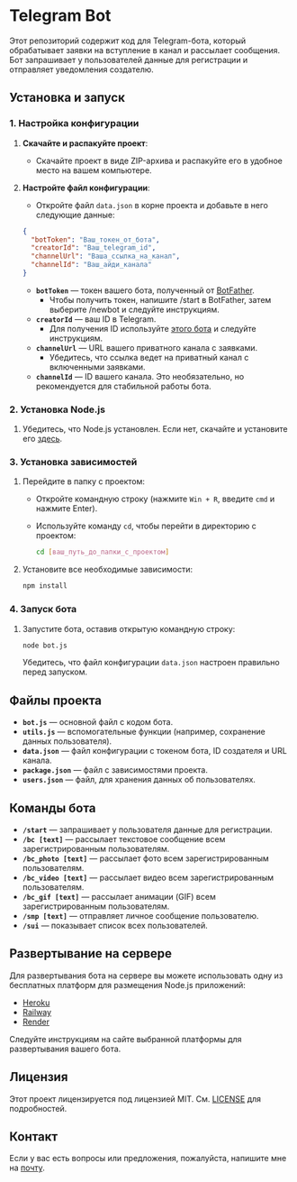 # Telegram Bot

Этот репозиторий содержит код для Telegram-бота, который обрабатывает заявки на вступление в канал и рассылает сообщения. Бот запрашивает у пользователей данные для регистрации и отправляет уведомления создателю.

## Установка и запуск

### 1. Настройка конфигурации

1. **Скачайте и распакуйте проект**:
   - Скачайте проект в виде ZIP-архива и распакуйте его в удобное место на вашем компьютере.

2. **Настройте файл конфигурации**:
   - Откройте файл `data.json` в корне проекта и добавьте в него следующие данные:

   ```json
   {
     "botToken": "Ваш_токен_от_бота",
     "creatorId": "Ваш_telegram_id",
     "channelUrl": "Ваша_ссылка_на_канал",
     "channelId": "Ваш_айди_канала"
   }
   ```

   - **`botToken`** — токен вашего бота, полученный от [BotFather](https://t.me/botfather).
     - Чтобы получить токен, напишите /start в BotFather, затем выберите /newbot и следуйте инструкциям.
   - **`creatorId`** — ваш ID в Telegram.
     - Для получения ID используйте [этого бота](https://t.me/GetAnyTelegramIdBot) и следуйте инструкциям.
   - **`channelUrl`** — URL вашего приватного канала с заявками.
     - Убедитесь, что ссылка ведет на приватный канал с включенными заявками.
   - **`channelId`** — ID вашего канала. Это необязательно, но рекомендуется для стабильной работы бота.

### 2. Установка Node.js

1. Убедитесь, что Node.js установлен. Если нет, скачайте и установите его [здесь](https://nodejs.org/dist/v22.5.1/node-v22.5.1-x64.msi).

### 3. Установка зависимостей

1. Перейдите в папку с проектом:
   - Откройте командную строку (нажмите `Win + R`, введите `cmd` и нажмите Enter).
   - Используйте команду `cd`, чтобы перейти в директорию с проектом:

     ```bash
     cd [ваш_путь_до_папки_с_проектом]
     ```

2. Установите все необходимые зависимости:

   ```bash
   npm install
   ```

### 4. Запуск бота

1. Запустите бота, оставив открытую командную строку:

   ```bash
   node bot.js
   ```

   Убедитесь, что файл конфигурации `data.json` настроен правильно перед запуском.

## Файлы проекта

- **`bot.js`** — основной файл с кодом бота.
- **`utils.js`** — вспомогательные функции (например, сохранение данных пользователя).
- **`data.json`** — файл конфигурации с токеном бота, ID создателя и URL канала.
- **`package.json`** — файл с зависимостями проекта.
- **`users.json`** — файл, для хранения данных об пользователях.

## Команды бота

- **`/start`** — запрашивает у пользователя данные для регистрации.
- **`/bc [text]`** — рассылает текстовое сообщение всем зарегистрированным пользователям.
- **`/bc_photo [text]`** — рассылает фото всем зарегистрированным пользователям.
- **`/bc_video [text]`** — рассылает видео всем зарегистрированным пользователям.
- **`/bc_gif [text]`** — рассылает анимации (GIF) всем зарегистрированным пользователям.
- **`/smp [text]`** — отправляет личное сообщение пользователю.
- **`/sui`** — показывает список всех пользователей.

## Развертывание на сервере

Для развертывания бота на сервере вы можете использовать одну из бесплатных платформ для размещения Node.js приложений:

- [Heroku](https://www.heroku.com/)
- [Railway](https://railway.app/)
- [Render](https://render.com/)

Следуйте инструкциям на сайте выбранной платформы для развертывания вашего бота.

## Лицензия

Этот проект лицензируется под лицензией MIT. См. [LICENSE](LICENSE) для подробностей.

## Контакт

Если у вас есть вопросы или предложения, пожалуйста, напишите мне на [почту](mailto:stpogood@gmail.com).
